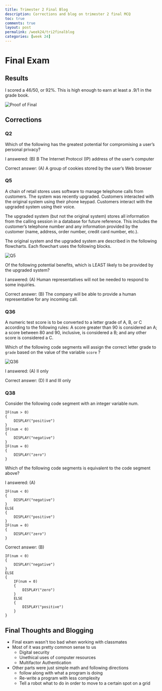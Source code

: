 ```yaml
---
title: Trimester 2 Final Blog
description: Corrections and blog on trimester 2 final MCQ
toc: true
comments: true
layout: post
permalink: /week24/tri2finalblog
categories: [week 24]
---
```


# Final Exam
## Results
I scored a 46/50, or 92%. This is high enough to earn at least a .9/1 in the grade book.

![Proof of Final](https://user-images.githubusercontent.com/111464932/222993447-8f25df99-1464-4444-8ea3-c104633645a7.png)

## Corrections

### Q2

Which of the following has the greatest potential for compromising a user’s personal privacy?


I answered: (B) B The Internet Protocol (IP) address of the user’s computer

Correct answer: (A) A group of cookies stored by the user’s Web browser

### Q5

A chain of retail stores uses software to manage telephone calls from customers. The system was recently upgraded. Customers interacted with the original system using their phone keypad. Customers interact with the upgraded system using their voice.

The upgraded system (but not the original system) stores all information from the calling session in a database for future reference. This includes the customer’s telephone number and any information provided by the customer (name, address, order number, credit card number, etc.).

The original system and the upgraded system are described in the following flowcharts. Each flowchart uses the following blocks.

![Q5](https://user-images.githubusercontent.com/111464932/222993386-8575ebce-27cc-48ff-bb97-dec329ec9145.png)

Of the following potential benefits, which is LEAST likely to be provided by the upgraded system?


I answered: (A) Human representatives will not be needed to respond to some inquiries.

Correct answer: (B) The company will be able to provide a human representative for any incoming call.

### Q36

A numeric test score is to be converted to a letter grade of A, B, or C according to the following rules: A score greater than 90 is considered an A; a score between 80 and 90, inclusive, is considered a B; and any other score is considered a C.

Which of the following code segments will assign the correct letter grade to `grade` based on the value of the variable `score` ?

![Q36](https://user-images.githubusercontent.com/111464932/222993598-d2c1aa07-b1db-42b1-810b-a7f2dd9692de.png)


I answered: (A) II only

Correct answer: (D) II and III only

### Q38

Consider the following code segment with an integer variable num.

    IF(num > 0)
    {
        DISPLAY("positive")
    }
    IF(num < 0)
    {
        DISPLAY("negative")
    }
    IF(num = 0)
    {
        DISPLAY("zero")
    }

Which of the following code segments is equivalent to the code segment above?

I answered: (A)

    IF(num < 0)
    {
        DISPLAY("negative")
    }
    ELSE
    {
        DISPLAY("positive")
    }
    IF(num = 0)
    {
        DISPLAY("zero")
    }


Correct answer: (B)

    IF(num < 0)
    {
        DISPLAY("negative")
    }
    ELSE
    {
        IF(num = 0)
        {
            DISPLAY("zero")
        }
        ELSE
        {
            DISPLAY("positive")
        }
    }


## Final Thoughts and Blogging

- Final exam wasn't too bad when working with classmates
- Most of it was pretty common sense to us
    - Digital security
    - Unethical uses of computer resources
    - Multifactor Authentication
- Other parts were just simple math and following directions
    - follow along with what a program is doing
    - Re-write a program with less complexity
    - Tell a robot what to do in order to move to a certain spot on a grid
